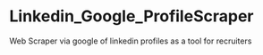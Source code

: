 # Linkedin_Google_ProfileScraper
Web Scraper via google of linkedin profiles as a tool for recruiters
